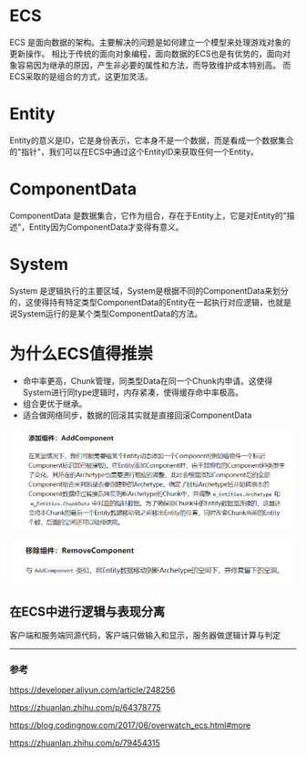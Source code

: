 # ECS

ECS 是面向数据的架构。主要解决的问题是如何建立一个模型来处理游戏对象的更新操作。
相比于传统的面向对象编程，面向数据的ECS也是有优势的，面向对象容易因为继承的原因，产生非必要的属性和方法，而导致维护成本特别高。
而ECS采取的是组合的方式，这更加灵活。

# Entity

Entity的意义是ID，它是身份表示，它本身不是一个数据，而是看成一个数据集合的"指针"，我们可以在ECS中通过这个EntityID来获取任何一个Entity。

# ComponentData

ComponentData 是数据集合，它作为组合，存在于Entity上，它是对Entity的"描述"，Entity因为ComponentData才变得有意义。

# System

System 是逻辑执行的主要区域，System是根据不同的ComponentData来划分的，这使得持有特定类型ComponentData的Entity在一起执行对应逻辑，也就是说System运行的是某个类型ComponentData的方法。

# 为什么ECS值得推崇

- 命中率更高，Chunk管理，同类型Data在同一个Chunk内申请。这使得System进行同type逻辑时，内存紧凑，使得缓存命中率极高。
- 组合更优于继承。
- 适合做网络同步，数据的回滚其实就是直接回滚ComponentData

![picture 3](../../images/a0944c93a351ec30c038c7acc6b99f2a8b354f4b1f66f27818c9ad8c2b8ca7e7.png)  


![picture 4](../../images/adbdd50d03fd11c6fa4b05dea7758a0966a73496276a3b2002bc3290ad325ae3.png)  



## 在ECS中进行逻辑与表现分离

客户端和服务端同源代码，客户端只做输入和显示，服务器做逻辑计算与判定


---

### 参考

https://developer.aliyun.com/article/248256

https://zhuanlan.zhihu.com/p/64378775

https://blog.codingnow.com/2017/06/overwatch_ecs.html#more

https://zhuanlan.zhihu.com/p/79454315